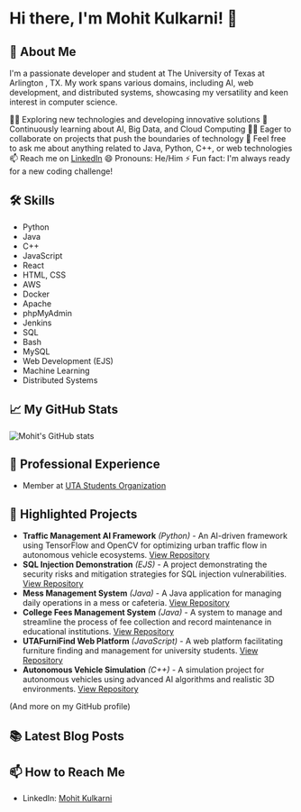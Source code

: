 # Hi there, I'm Mohit Kulkarni! 👋

## 🚀 About Me
I'm a passionate developer and student at The University of Texas at Arlington , TX. My work spans various domains, including AI, web development, and distributed systems, showcasing my versatility and keen interest in computer science.

👨‍💻 Exploring new technologies and developing innovative solutions
🧠 Continuously learning about AI, Big Data, and Cloud Computing
👯‍♂️ Eager to collaborate on projects that push the boundaries of technology
💬 Feel free to ask me about anything related to Java, Python, C++, or web technologies
📫 Reach me on [LinkedIn](https://www.linkedin.com/in/mohit-kulkarni27/)
😄 Pronouns: He/Him
⚡ Fun fact: I'm always ready for a new coding challenge!

## 🛠 Skills
- Python
- Java
- C++
- JavaScript
- React
- HTML, CSS
- AWS
- Docker
- Apache
- phpMyAdmin
- Jenkins
- SQL
- Bash
- MySQL
- Web Development (EJS)
- Machine Learning
- Distributed Systems

## 📈 My GitHub Stats

![Mohit's GitHub stats](https://github-readme-stats.vercel.app/api?username=mohit8426&show_icons=true&theme=radical)

## 💼 Professional Experience
- Member at [UTA Students Organization](https://www.linkedin.com/company/utastudents/)

## 🌟 Highlighted Projects

- **Traffic Management AI Framework** *(Python)* - An AI-driven framework using TensorFlow and OpenCV for optimizing urban traffic flow in autonomous vehicle ecosystems. [View Repository](https://github.com/mohit8426/Traffic-Management)
- **SQL Injection Demonstration** *(EJS)* - A project demonstrating the security risks and mitigation strategies for SQL injection vulnerabilities. [View Repository](https://github.com/mohit8426/sql_injection)
- **Mess Management System** *(Java)* - A Java application for managing daily operations in a mess or cafeteria. [View Repository](https://github.com/mohit8426/Mess__Mangement-master)
- **College Fees Management System** *(Java)* - A system to manage and streamline the process of fee collection and record maintenance in educational institutions. [View Repository](https://github.com/mohit8426/CollegeFeesManagementUpdated)
- **UTAFurniFind Web Platform** *(JavaScript)* - A web platform facilitating furniture finding and management for university students. [View Repository](https://github.com/mohit8426/utafurnifind_Web)
- **Autonomous Vehicle Simulation** *(C++)* - A simulation project for autonomous vehicles using advanced AI algorithms and realistic 3D environments. [View Repository](https://github.com/mohit8426/Autonomous-Vehicle-Simulation)

(And more on my GitHub profile)

## 📚 Latest Blog Posts
<!-- Add links to your blog posts here -->

## 📫 How to Reach Me
- LinkedIn: [Mohit Kulkarni](https://www.linkedin.com/in/mohit-kulkarni27/)

